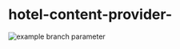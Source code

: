 # hotel-content-provider-
![example branch parameter](https://github.com/github/docs/actions/workflows/main.yml/badge.svg?branch=CI/CD-1)
